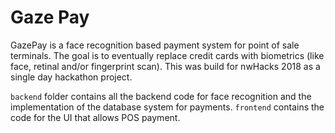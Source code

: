# Gaze Pay

GazePay is a face recognition based payment system for point of sale terminals. The goal is to eventually replace credit cards with biometrics (like face, retinal and/or fingerprint scan). This was build for nwHacks 2018 as a single day hackathon project.

`backend` folder contains all the backend code for face recognition and the implementation of the database system for payments. `frontend` contains the code for the UI that allows POS payment.